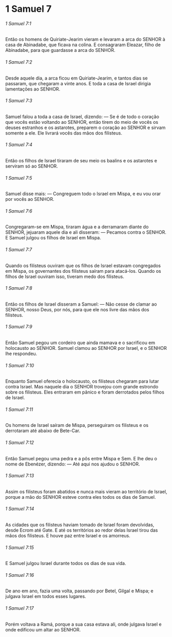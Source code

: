 # 1 Samuel 7

###### 1 Samuel 7:1

Então os homens de Quiriate-Jearim vieram e levaram a arca do SENHOR à casa de Abinadabe, que ficava na colina. E consagraram Eleazar, filho de Abinadabe, para que guardasse a arca do SENHOR.

###### 1 Samuel 7:2

Desde aquele dia, a arca ficou em Quiriate-Jearim, e tantos dias se passaram, que chegaram a vinte anos. E toda a casa de Israel dirigia lamentações ao SENHOR.

###### 1 Samuel 7:3

Samuel falou a toda a casa de Israel, dizendo: — Se é de todo o coração que vocês estão voltando ao SENHOR, então tirem do meio de vocês os deuses estranhos e os astarotes, preparem o coração ao SENHOR e sirvam somente a ele. Ele livrará vocês das mãos dos filisteus.

###### 1 Samuel 7:4

Então os filhos de Israel tiraram de seu meio os baalins e os astarotes e serviram só ao SENHOR.

###### 1 Samuel 7:5

Samuel disse mais: — Congreguem todo o Israel em Mispa, e eu vou orar por vocês ao SENHOR.

###### 1 Samuel 7:6

Congregaram-se em Mispa, tiraram água e a derramaram diante do SENHOR, jejuaram aquele dia e ali disseram: — Pecamos contra o SENHOR. E Samuel julgou os filhos de Israel em Mispa.

###### 1 Samuel 7:7

Quando os filisteus ouviram que os filhos de Israel estavam congregados em Mispa, os governantes dos filisteus saíram para atacá-los. Quando os filhos de Israel ouviram isso, tiveram medo dos filisteus.

###### 1 Samuel 7:8

Então os filhos de Israel disseram a Samuel: — Não cesse de clamar ao SENHOR, nosso Deus, por nós, para que ele nos livre das mãos dos filisteus.

###### 1 Samuel 7:9

Então Samuel pegou um cordeiro que ainda mamava e o sacrificou em holocausto ao SENHOR. Samuel clamou ao SENHOR por Israel, e o SENHOR lhe respondeu.

###### 1 Samuel 7:10

Enquanto Samuel oferecia o holocausto, os filisteus chegaram para lutar contra Israel. Mas naquele dia o SENHOR trovejou com grande estrondo sobre os filisteus. Eles entraram em pânico e foram derrotados pelos filhos de Israel.

###### 1 Samuel 7:11

Os homens de Israel saíram de Mispa, perseguiram os filisteus e os derrotaram até abaixo de Bete-Car.

###### 1 Samuel 7:12

Então Samuel pegou uma pedra e a pôs entre Mispa e Sem. E lhe deu o nome de Ebenézer, dizendo: — Até aqui nos ajudou o SENHOR.

###### 1 Samuel 7:13

Assim os filisteus foram abatidos e nunca mais vieram ao território de Israel, porque a mão do SENHOR esteve contra eles todos os dias de Samuel.

###### 1 Samuel 7:14

As cidades que os filisteus haviam tomado de Israel foram devolvidas, desde Ecrom até Gate. E até os territórios ao redor delas Israel tirou das mãos dos filisteus. E houve paz entre Israel e os amorreus.

###### 1 Samuel 7:15

E Samuel julgou Israel durante todos os dias de sua vida.

###### 1 Samuel 7:16

De ano em ano, fazia uma volta, passando por Betel, Gilgal e Mispa; e julgava Israel em todos esses lugares.

###### 1 Samuel 7:17

Porém voltava a Ramá, porque a sua casa estava ali, onde julgava Israel e onde edificou um altar ao SENHOR.

